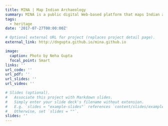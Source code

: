 ```yaml
---
title: MINA | Map Indian Archaeology
summary: MINA is a public digital Web-based platform that maps Indian archaeology through time and that can enable linking with other dynamic and static geographically-referenced sources of information such as newspapers, journal articles and archaeological reports.
tags:
  - heritage
date: '2017-07-27T00:00:00Z'

# Optional external URL for project (replaces project detail page).
external_link: http://dngupta.github.io/mina.github.io

image:
  caption: Photo by Neha Gupta
  focal_point: Smart
links: ''
url_code: ''
url_pdf: ''
url_slides: ''
url_video: ''

# Slides (optional).
#   Associate this project with Markdown slides.
#   Simply enter your slide deck's filename without extension.
#   E.g. `slides = "example-slides"` references `content/slides/example-slides.md`.
#   Otherwise, set `slides = ""`.
slides: ''
---
```


